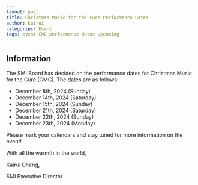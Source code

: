 ```yaml
---
layout: post
title: Christmas Music for the Cure Performance Dates
author: Kairui
categories: Event
tags: event CMC performance dates upcoming
---
```


## Information

The SMI Board has decided on the performance dates for Christmas Music for the Cure (CMC). The dates are as follows:

- December 8th, 2024 (Sunday)
- December 14th, 2024 (Saturday)
- December 15th, 2024 (Sunday)
- December 21th, 2024 (Saturday)
- December 22th, 2024 (Sunday)
- December 23th, 2024 (Monday)

Please mark your calendars and stay tuned for more information on the event!

With all the warmth in the world,

Kairui Cheng,

SMI Executive Director
